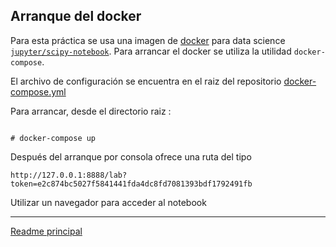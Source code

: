 ## Arranque del docker

Para esta práctica se usa una imagen de [docker](docker) para data science [`jupyter/scipy-notebook`](https://hub.docker.com/r/jupyter/scipy-notebook).  Para arrancar el docker se utiliza la utilidad `docker-compose`. 

El archivo de configuración se encuentra en el raiz del repositorio [docker-compose.yml](/docker-compose.yml)


Para arrancar, desde el directorio raiz :

```[shell]

# docker-compose up

```

Después del arranque por consola ofrece una ruta del tipo 

`http://127.0.0.1:8888/lab?token=e2c874bc5027f5841441fda4dc8fd7081393bdf1792491fb`


Utilizar un navegador para acceder al notebook


---

[Readme principal](../../README.md)
